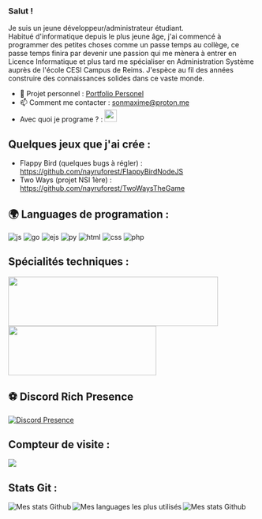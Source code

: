 ### Salut !

Je suis un jeune développeur/administrateur étudiant. <br/>
Habitué d'informatique depuis le plus jeune âge, j'ai commencé à programmer des petites choses comme un passe temps au collège, ce passe temps finira par devenir une passion qui me mènera à entrer en Licence Informatique et plus tard me spécialiser en Administration Système auprès de l'école CESI Campus de Reims. 
J'espèce au fil des années construire des connaissances solides dans ce vaste monde.

- 🔭 Projet personnel : [Portfolio Personel](https://github.com/SonMaxime/Portfolio)
- 📫 Comment me contacter : sonmaxime@proton.me
- Avec quoi je programe ? : <img alt="vscode" width="25px" src="https://upload.wikimedia.org/wikipedia/commons/thumb/9/9a/Visual_Studio_Code_1.35_icon.svg/512px-Visual_Studio_Code_1.35_icon.svg.png"/>

## Quelques jeux que j'ai crée : 
- Flappy Bird (quelques bugs à régler) : https://github.com/nayruforest/FlappyBirdNodeJS
- Two Ways (projet NSI 1ère) : https://github.com/nayruforest/TwoWaysTheGame

## 🌍 Languages de programation :
<p>
  <img alt="js" src="https://img.shields.io/badge/-Javascript-FFEE00?style=flat-square&logo=javascript&logoColor=black" />
  <img alt="go" src="https://img.shields.io/badge/-Go-168BFA?style=flat-square&logo=go&logoColor=black" />
  <img alt="ejs" src="https://img.shields.io/badge/-EJS-FFEE00?style=flat-square&logo=javascript&logoColor=black" />
  <img alt="py" src="https://img.shields.io/badge/-Python-168BFA?style=flat-square&logo=python&logoColor=black" />
  <img alt="html" src="https://img.shields.io/badge/-HTML-FF8300?style=flat-square&logo=html5&logoColor=white" />
  <img alt="css" src="https://img.shields.io/badge/-CSS-blue?style=flat-square&logo=css&logoColor=blue" />
  <img alt="php" src="https://img.shields.io/badge/-PHP-purple?style=flat-square&logo=php&logoColor=black" />
</p>

## Spécialités techniques :
<p>
  <img src="https://upload.wikimedia.org/wikipedia/commons/2/26/Windows_Server_logo.svg" width="425" height="100" />
  <img src="https://encrypted-tbn0.gstatic.com/images?q=tbn:ANd9GcR123zltkc88XA7Fv_Y4fj945wTdSl7SGIabA&s" width="300" height="100" />
</p>

## ⚽ Discord Rich Presence
[![Discord Presence](https://lanyard-profile-readme.vercel.app/api/492402867953467392)](https://discord.com/users/492402867953467392)
  
## Compteur de visite :
<p align="left"> 
  <img src="https://profile-counter.glitch.me/nayruforest/count.svg" />
</p>

## Stats Git :

<img align="left" alt="Mes stats Github" src="https://github-readme-stats.vercel.app/api?username=nayruforest&show_icons=true&hide_border=true" />
<img align="left" alt="Mes languages les plus utilisés" src="https://github-readme-stats.vercel.app/api/top-langs?username=nayruforest&show_icons=true&theme=tokyonight&layout=compact" />
<img align="left" alt="Mes stats Github" src="https://github-profile-trophy.vercel.app/?username=nayruforest&theme=dracula" />
